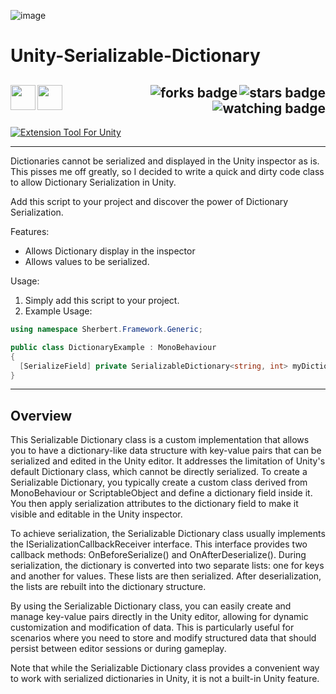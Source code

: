 ![image](https://github.com/JDSherbert/Unity-Serializable-Dictionary/assets/43964243/3e2ca8b0-06ae-4d1b-91c2-d104916eee5a)

# Unity-Serializable-Dictionary

<!-- Header Start -->
  <a href = "https://docs.unity.com/"> <img align="left" img height="40" img width="40" src="https://cdn.simpleicons.org/unity/white"> </a> 
  <a href = "https://learn.microsoft.com/en-us/dotnet/csharp"> <img align="left" img height="40" img width="40" src="https://cdn.simpleicons.org/csharp"> </a>
  <img align="right" alt="stars badge" src="https://img.shields.io/github/stars/jdsherbert/Unity-Serializable-Dictionary"/>
  <img align="right" alt="forks badge" src="https://img.shields.io/github/forks/jdsherbert/Unity-Serializable-Dictionary=Fork"/>
  <img align="right" alt="watching badge" src="https://img.shields.io/github/watchers/jdsherbert/Unity-Serializable-Dictionary"/>
  <br></br>
  -----------------------------------------------------------------------
  <a href="https://unity.com/"> 
  <img align="top" alt="Extension Tool For Unity" src="https://img.shields.io/badge/Extension%20Tool%20For%20Unity-FFFFFF?style=for-the-badge&logo=unity&logoColor=black&color=black&labelColor=FFFFFF"> </a>
  
  -----------------------------------------------------------------------
Dictionaries cannot be serialized and displayed in the Unity inspector as is. 
This pisses me off greatly, so I decided to write a quick and dirty code class to allow Dictionary Serialization in Unity.

Add this script to your project and discover the power of Dictionary Serialization.

Features:
- Allows Dictionary display in the inspector
- Allows values to be serialized.

Usage:
1. Simply add this script to your project.
2. Example Usage:

```cs
using namespace Sherbert.Framework.Generic;

public class DictionaryExample : MonoBehaviour
{
  [SerializeField] private SerializableDictionary<string, int> myDictionary = new();
}
```

 -----------------------------------------------------------------------
## Overview

This Serializable Dictionary class is a custom implementation that allows you to have a dictionary-like data structure with key-value pairs that can be serialized and edited in the Unity editor. It addresses the limitation of Unity's default Dictionary class, which cannot be directly serialized. To create a Serializable Dictionary, you typically create a custom class derived from MonoBehaviour or ScriptableObject and define a dictionary field inside it. You then apply serialization attributes to the dictionary field to make it visible and editable in the Unity inspector.

To achieve serialization, the Serializable Dictionary class usually implements the ISerializationCallbackReceiver interface. This interface provides two callback methods: OnBeforeSerialize() and OnAfterDeserialize(). During serialization, the dictionary is converted into two separate lists: one for keys and another for values. These lists are then serialized. After deserialization, the lists are rebuilt into the dictionary structure.

By using the Serializable Dictionary class, you can easily create and manage key-value pairs directly in the Unity editor, allowing for dynamic customization and modification of data. This is particularly useful for scenarios where you need to store and modify structured data that should persist between editor sessions or during gameplay.

Note that while the Serializable Dictionary class provides a convenient way to work with serialized dictionaries in Unity, it is not a built-in Unity feature.
